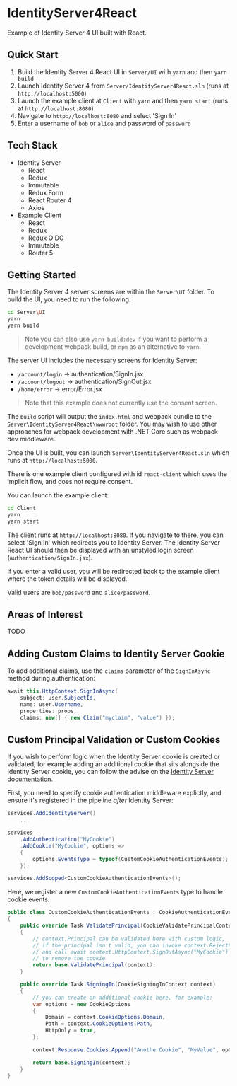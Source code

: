 # IdentityServer4React

Example of Identity Server 4 UI built with React.

## Quick Start

1. Build the Identity Server 4 React UI in `Server/UI` with `yarn` and then `yarn build`
2. Launch Identity Server 4 from `Server/IdentityServer4React.sln` (runs at `http://localhost:5000`)
3. Launch the example client at `Client` with `yarn` and then `yarn start` (runs at `http://localhost:8080`)
4. Navigate to `http://localhost:8080` and select 'Sign In'
5. Enter a username of `bob` or `alice` and password of `password`

## Tech Stack

- Identity Server
    - React
    - Redux
    - Immutable
    - Redux Form
    - React Router 4
    - Axios    
- Example Client
    - React
    - Redux
    - Redux OIDC
    - Immutable
    - Router 5

## Getting Started

The Identity Server 4 server screens are within the `Server\UI` folder.
To build the UI, you need to run the following:

```bash
cd Server\UI
yarn
yarn build
```

> Note you can also use `yarn build:dev` if you want to perform a development webpack build, or `npm` as an alternative to `yarn`.

The server UI includes the necessary screens for Identity Server:

- `/account/login` -> authentication/SignIn.jsx
- `/account/logout` -> authentication/SignOut.jsx
- `/home/error` -> error/Error.jsx

> Note that this example does not currently use the consent screen.

The `build` script will output the `index.html` and webpack bundle to the `Server\IdentityServer4React\wwwroot` folder. 
You may wish to use other approaches for webpack development with .NET Core such as webpack dev middleware.

Once the UI is built, you can launch `Server\IdentityServer4React.sln` which runs at `http://localhost:5000`.

There is one example client configured with id `react-client` which uses the implicit flow, and does not require consent.

You can launch the example client:

```bash
cd Client
yarn
yarn start
```

The client runs at `http://localhost:8080`. If you navigate to there, you can select 'Sign In' which redirects you to Identity Server.
The Identity Server React UI should then be displayed with an unstyled login screen (`authentication/SignIn.jsx`). 

If you enter a valid user, you will be redirected back to the example client where the token details will be displayed.

Valid users are `bob/password` and `alice/password`.

## Areas of Interest

TODO

## Adding Custom Claims to Identity Server Cookie

To add additional claims, use the `claims` parameter of the `SignInAsync` method during authentication:

```csharp
await this.HttpContext.SignInAsync(
    subject: user.SubjectId,
    name: user.Username,
    properties: props,
    claims: new[] { new Claim("myclaim", "value") });
```

## Custom Principal Validation or Custom Cookies

If you wish to perform logic when the Identity Server cookie is created or validated, for example adding an additional cookie that sits alongside the Identity Server cookie, you can follow the advise on the [Identity Server documentation](http://docs.identityserver.io/en/release/topics/signin.html).

First, you need to specify cookie authentication middleware explictly, and ensure it's registered in the pipeline *after* Identity Server:

```csharp
services.AddIdentityServer()
    ...

services
    .AddAuthentication("MyCookie")
    .AddCookie("MyCookie", options =>
    {
        options.EventsType = typeof(CustomCookieAuthenticationEvents);
    });

services.AddScoped<CustomCookieAuthenticationEvents>();
```

Here, we register a new `CustomCookieAuthenticationEvents` type to handle cookie events:

```csharp
public class CustomCookieAuthenticationEvents : CookieAuthenticationEvents
{    
    public override Task ValidatePrincipal(CookieValidatePrincipalContext context)
    {
        // context.Principal can be validated here with custom logic,
        // if the principal isn't valid, you can invoke context.RejectPrincipal()
        // and call await context.HttpContext.SignOutAsync("MyCookie")
        // to remove the cookie
        return base.ValidatePrincipal(context);
    }

    public override Task SigningIn(CookieSigningInContext context)
    {
        // you can create an additional cookie here, for example:
        var options = new CookieOptions
        {
            Domain = context.CookieOptions.Domain,
            Path = context.CookieOptions.Path,
            HttpOnly = true,
        };

        context.Response.Cookies.Append("AnotherCookie", "MyValue", options);

        return base.SigningIn(context);
    }
}
```

